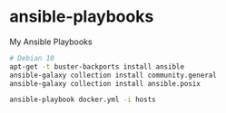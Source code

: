 # ansible-playbooks
My Ansible Playbooks

``` bash
# Debian 10
apt-get -t buster-backports install ansible
ansible-galaxy collection install community.general
ansible-galaxy collection install ansible.posix
```

```bash
ansible-playbook docker.yml -i hosts
```
